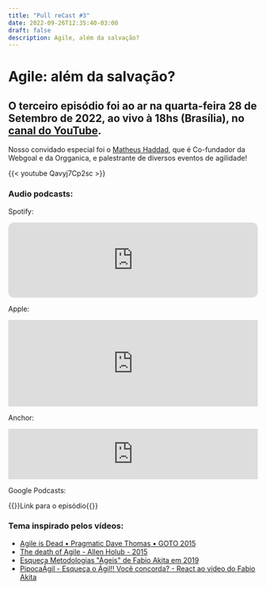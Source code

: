```yaml
---
title: "Pull reCast #3"
date: 2022-09-26T12:35:40-03:00
draft: false
description: Agile, além da salvação?
---
```


# Agile: além da salvação?

## O terceiro episódio foi ao ar na quarta-feira 28 de Setembro de 2022, ao vivo à 18hs (Brasília), no [canal do YouTube](https://canal.pullrecast.dev).

<!-- :calendar: [Adicione aqui no seu calendário!](/calendar/ep003.ics) -->

Nosso convidado especial foi o [Matheus Haddad](https://www.linkedin.com/in/matheushaddad/), que é Co-fundador da Webgoal e da Orgganica, e palestrante de diversos eventos de agilidade!

{{< youtube Qavyj7Cp2sc >}}

### Audio podcasts:

Spotify:

<iframe style="border-radius:12px" src="https://open.spotify.com/embed/episode/14VeQcc9GjEoW7lWV4jCTn?utm_source=generator" width="100%" height="152" frameBorder="0" allowfullscreen="" allow="autoplay; clipboard-write; encrypted-media; fullscreen; picture-in-picture" loading="lazy"></iframe>

Apple:

<iframe allow="autoplay *; encrypted-media *; fullscreen *; clipboard-write" frameborder="0" height="175" style="width:100%;max-width:660px;overflow:hidden;background:transparent;" sandbox="allow-forms allow-popups allow-same-origin allow-scripts allow-storage-access-by-user-activation allow-top-navigation-by-user-activation" src="https://embed.podcasts.apple.com/us/podcast/3-agile-al%C3%A9m-da-salva%C3%A7%C3%A3o/id1643158720?i=1000581578309"></iframe>

Anchor:

<iframe src="https://anchor.fm/pullrecast/embed/episodes/3---Agile-alm-da-salvao-e1oppjo/a-a8kpmei" height="102px" width="100%" frameborder="0" scrolling="no"></iframe>

Google Podcasts:

{{<link href="https://podcasts.google.com/feed/aHR0cHM6Ly9hbmNob3IuZm0vcy9iNDExYThjOC9wb2RjYXN0L3Jzcw/episode/ZGZmODUxYmUtZTA4OS00MDRiLTg4MWQtNTFmYTMzOGQzNTU3?sa=X&ved=0CAUQkfYCahcKEwjw_Z3_r876AhUAAAAAHQAAAAAQCA">}}Link para o episódio{{</link>}}

### Tema inspirado pelos vídeos:

- [Agile is Dead • Pragmatic Dave Thomas • GOTO 2015](https://www.youtube.com/watch?v=a-BOSpxYJ9M)
- [The death of Agile - Allen Holub - 2015](https://www.youtube.com/watch?v=vSnCeJEka_s)
- [Esqueça Metodologias "Ágeis" de Fabio Akita em 2019](https://www.youtube.com/watch?v=xjjX3R2WuoM)
- [PipocaÁgil - Esqueça o Ágil!! Você concorda? - React ao video do Fabio Akita](https://www.youtube.com/watch?v=rTe7gUD6PXo)